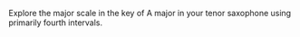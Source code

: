 Explore the major scale in the key of A major in your tenor saxophone using primarily fourth intervals.